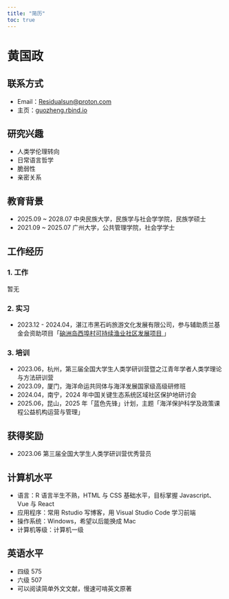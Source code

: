 ```yaml
---
title: "简历"
toc: true
---
```


# 黄国政

## 联系方式

* Email：Residualsun@proton.com
* 主页：[guozheng.rbind.io](https://guozheng.rbind.io/)

## 研究兴趣

* 人类学伦理转向
* 日常语言哲学
* 脆弱性
* 亲密关系

## 教育背景

* 2025.09 ~ 2028.07 中央民族大学，民族学与社会学学院，民族学硕士
* 2021.09 ~ 2025.07 广州大学，公共管理学院，社会学学士

## 工作经历

### 1. 工作

暂无

### 2. 实习

* 2023.12 - 2024.04，湛江市黑石屿旅游文化发展有限公司，参与辅助质兰基金会资助项目「[硇洲岛西埠村可持续渔业社区发展项目
](https://www.izhilan.cn/project.jsp?id=1195)」

### 3. 培训

* 2023.06，杭州，第三届全国大学生人类学研训营暨之江青年学者人类学理论与方法研训营
* 2023.09，厦门，海洋命运共同体与海洋发展国家级高级研修班
* 2024.04，南宁，2024 年中国关键生态系统区域社区保护地研讨会
* 2025.06，昆山，2025 年「蓝色先锋」计划，主题「海洋保护科学及政策课程公益机构运营与管理」

## 获得奖励

* 2023.06 第三届全国大学生人类学研训营优秀营员

## 计算机水平

* 语言：R 语言半生不熟，HTML 与 CSS 基础水平，目标掌握 Javascript、Vue 与 React
* 应用程序：常用 Rstudio 写博客，用 Visual Studio Code 学习前端
* 操作系统：Windows，希望以后能换成 Mac
* 计算机等级：计算机一级

## 英语水平

* 四级 575
* 六级 507
* 可以阅读简单外文文献，慢速可啃英文原著